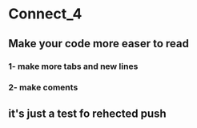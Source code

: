 # Connect_4
## Make your code more  easer to read
### 1- make more tabs and new lines
### 2- make coments


## it's just a test fo rehected push
